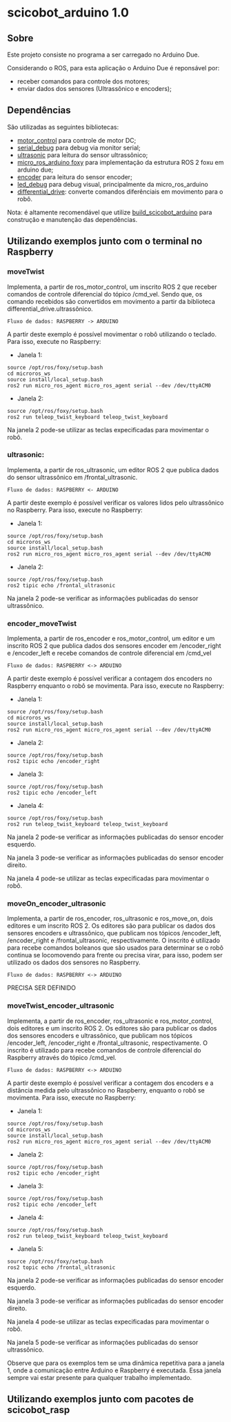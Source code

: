 # scicobot_arduino 1.0

## Sobre

Este projeto consiste no programa a ser carregado no Arduino Due.

Considerando o ROS, para esta aplicação o Arduino Due é reponsável por:
- receber comandos para controle dos motores;
- enviar dados dos sensores (Ultrassônico e encoders);

## Dependências 

São utilizadas as seguintes bibliotecas:

- [motor_control](https://github.com/SciCoBot/motor_control) para controle de motor DC; 
- [serial_debug](https://github.com/SciCoBot/serial_debug) para debug via monitor serial; 
- [ultrasonic](https://github.com/SciCoBot/ultrasonic) para leitura do sensor ultrassônico;
- [micro_ros_arduino foxy](https://github.com/micro-ROS/micro_ros_arduino/tree/foxy) para implementação da estrutura ROS 2 foxu em arduino due;
- [encoder](https://github.com/SciCoBot/encoder) para leitura do sensor encoder;
- [led_debug](https://github.com/SciCoBot/led_debug) para debug visual, principalmente da micro_ros_arduino
- [differential_drive](https://github.com/SciCoBot/differential_drive): converte comandos diferênciais em movimento para o robô.

Nota: é altamente recomendável que utilize [build_scicobot_arduino](https://github.com/SciCoBot/build_scicobot_arduino) para construção e manutenção das dependências.

## Utilizando exemplos junto com o terminal no Raspberry

### moveTwist

Implementa, a partir de ros_motor_control, um inscrito ROS 2 que receber comandos de controle diferencial do tópico /cmd_vel. Sendo que, os comando recebidos são convertidos em movimento a partir da biblioteca differential_drive.ultrassônico. 
```
Fluxo de dados: RASPBERRY -> ARDUINO
```
A partir deste exemplo é possível movimentar o robô utilizando o teclado. Para isso, execute no Raspberry:

- Janela 1:
```
source /opt/ros/foxy/setup.bash
cd microros_ws
source install/local_setup.bash
ros2 run micro_ros_agent micro_ros_agent serial --dev /dev/ttyACM0
```
- Janela 2:
```
source /opt/ros/foxy/setup.bash
ros2 run teleop_twist_keyboard teleop_twist_keyboard
```
Na janela 2 pode-se utilizar as teclas expecificadas para movimentar o robô.

### ultrasonic: 

Implementa, a partir de ros_ultrasonic, um editor ROS 2 que publica dados do sensor ultrassônico em /frontal_ultrasonic. 
```
Fluxo de dados: RASPBERRY <- ARDUINO
```
A partir deste exemplo é possível verificar os valores lidos pelo ultrassônico no Raspberry. Para isso, execute no Raspberry:

- Janela 1:
```
source /opt/ros/foxy/setup.bash
cd microros_ws
source install/local_setup.bash
ros2 run micro_ros_agent micro_ros_agent serial --dev /dev/ttyACM0
```
- Janela 2:
```
source /opt/ros/foxy/setup.bash
ros2 tipic echo /frontal_ultrasonic
```
Na janela 2 pode-se verificar as informações publicadas do sensor ultrassônico.

### encoder_moveTwist 

Implementa, a partir de ros_encoder e ros_motor_control, um editor e um inscrito ROS 2 que publica dados dos sensores encoder em /encoder_right e /encoder_left e recebe comandos de controle diferencial em /cmd_vel
```
Fluxo de dados: RASPBERRY <-> ARDUINO
```
A partir deste exemplo é possível verificar a contagem dos encoders no Raspberry enquanto o robô se movimenta. Para isso, execute no Raspberry:
 
- Janela 1:
```
source /opt/ros/foxy/setup.bash
cd microros_ws
source install/local_setup.bash
ros2 run micro_ros_agent micro_ros_agent serial --dev /dev/ttyACM0
```
- Janela 2:
```
source /opt/ros/foxy/setup.bash
ros2 tipic echo /encoder_right
```
- Janela 3:
```
source /opt/ros/foxy/setup.bash
ros2 tipic echo /encoder_left
```
- Janela 4:
```
source /opt/ros/foxy/setup.bash
ros2 run teleop_twist_keyboard teleop_twist_keyboard
```
Na janela 2 pode-se verificar as informações publicadas do sensor encoder esquerdo.

Na janela 3 pode-se verificar as informações publicadas do sensor encoder direito.

Na janela 4 pode-se utilizar as teclas expecificadas para movimentar o robô.

### moveOn_encoder_ultrasonic

Implementa, a partir de ros_encoder, ros_ultrasonic e ros_move_on, dois editores e um inscrito ROS 2. Os editores são para publicar os dados dos sensores encoders e ultrassônico, que publicam nos tópicos /encoder_left, /encoder_right e /frontal_ultrasonic, respectivamente. O inscrito é utilizado para recebe comandos boleanos que são usados para determinar se o robô continua se locomovendo para frente ou precisa virar, para isso, podem ser utilizado os dados dos sensores no Raspberry.
```
Fluxo de dados: RASPBERRY <-> ARDUINO
```
PRECISA SER DEFINIDO

### moveTwist_encoder_ultrasonic

Implementa, a partir de ros_encoder, ros_ultrasonic e ros_motor_control, dois editores e um inscrito ROS 2. Os editores são para publicar os dados dos sensores encoders e ultrassônico, que publicam nos tópicos /encoder_left, /encoder_right e /frontal_ultrasonic, respectivamente. O inscrito é utilizado para recebe comandos de controle diferencial do Raspberry através do tópico /cmd_vel.
```
Fluxo de dados: RASPBERRY <-> ARDUINO
```
A partir deste exemplo é possível verificar a contagem dos encoders e a distância medida pelo ultrassônico no Raspberry, enquanto o robô se movimenta. Para isso, execute no Raspberry:
 
- Janela 1:
```
source /opt/ros/foxy/setup.bash
cd microros_ws
source install/local_setup.bash
ros2 run micro_ros_agent micro_ros_agent serial --dev /dev/ttyACM0
```
- Janela 2:
```
source /opt/ros/foxy/setup.bash
ros2 tipic echo /encoder_right
```
- Janela 3:
```
source /opt/ros/foxy/setup.bash
ros2 tipic echo /encoder_left
```
- Janela 4:
```
source /opt/ros/foxy/setup.bash
ros2 run teleop_twist_keyboard teleop_twist_keyboard
```
- Janela 5:
```
source /opt/ros/foxy/setup.bash
ros2 topic echo /frontal_ultrasonic
```
Na janela 2 pode-se verificar as informações publicadas do sensor encoder esquerdo.

Na janela 3 pode-se verificar as informações publicadas do sensor encoder direito.

Na janela 4 pode-se utilizar as teclas expecificadas para movimentar o robô.

Na janela 5 pode-se verificar as informações publicadas do sensor ultrassônico.

Observe que para os exemplos tem se uma dinâmica repetitiva para a janela 1, onde a comunicação entre Arduino e Raspberry é executada. Essa janela sempre vai estar presente para qualquer trabalho implementado.

## Utilizando exemplos junto com pacotes de scicobot_rasp
